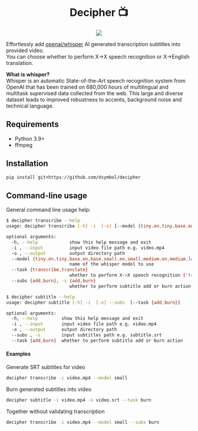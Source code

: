 <div align="center">
<h1>Decipher 📺️</h1>
<img src="https://user-images.githubusercontent.com/88138099/195132806-0ac06b96-8989-47d0-ba99-39cb808938d2.png"/>
</div>

Effortlessly add [openai/whisper](https://github.com/openai/whisper) AI generated transcription subtitles into provided
video.  
You can choose whether to perform X->X speech recognition or X->English translation.

**What is whisper?**  
Whisper is an automatic State-of-the-Art speech recognition system from OpenAI that has been trained on 680,000 hours
of multilingual and multitask supervised data collected from the web. This large and diverse dataset leads to improved
robustness to accents, background noise and technical language.

## Requirements

- Python 3.9+
- ffmpeg

## Installation

```bash
pip install git+https://github.com/dsymbol/decipher
```

## Command-line usage

General command line usage help:

```bash
$ decipher transcribe --help
usage: decipher transcribe [-h] -i  [-o] [--model {tiny.en,tiny,base.en,base,small.en,small,medium.en,medium,large}] [--task {transcribe,translate}] [--subs {add,burn}]

optional arguments:
  -h, --help            show this help message and exit
  -i , --input          input video file path e.g. video.mp4
  -o , --output         output directory path
  --model {tiny.en,tiny,base.en,base,small.en,small,medium.en,medium,large}
                        name of the whisper model to use
  --task {transcribe,translate}
                        whether to perform X->X speech recognition ('transcribe') or X->English translation ('translate')
  --subs {add,burn}, -s {add,burn}
                        whether to perform subtitle add or burn action
```

```bash
$ decipher subtitle --help
usage: decipher subtitle [-h] -i  [-o] --subs  [--task {add,burn}]

optional arguments:
  -h, --help         show this help message and exit
  -i , --input       input video file path e.g. video.mp4
  -o , --output      output directory path
  --subs , -s        input subtitles path e.g. subtitle.srt
  --task {add,burn}  whether to perform subtitle add or burn action
```

#### Examples

Generate SRT subtitles for video

```bash
decipher transcribe -i video.mp4 --model small
```

Burn generated subtitles into video

```bash
decipher subtitle -i video.mp4 -s video.srt --task burn
```

Together without validating transcription
```bash
decipher transcribe -i video.mp4 --model small --subs burn
```